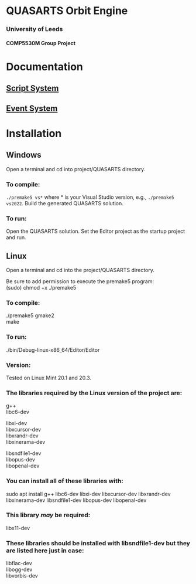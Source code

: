 # QUASARTS Orbit Engine
### University of Leeds
#### COMP5530M Group Project

# Documentation #
## [Script System](./project/QUASARTS/Engine/src/Scripts/README.md) 
## [Event System](./project/QUASARTS/Engine/src/Event/README.md)

# Installation #
## Windows

Open a terminal and cd into project/QUASARTS directory.

### To compile:
`./premake5 vs*`
where * is your Visual Studio version, e.g., `./premake5 vs2022`.
Build the generated QUASARTS solution.

### To run:
Open the QUASARTS solution.
Set the Editor project as the startup project and run.

## Linux

Open a terminal and cd into the project/QUASARTS directory.

Be sure to add permission to execute the premake5 program:\
(sudo) chmod +x ./premake5

### To compile:
./premake5 gmake2\
make

### To run:
./bin/Debug-linux-x86_64/Editor/Editor

### Version:

Tested on Linux Mint 20.1 and 20.3.

### The libraries required by the Linux version of the project are:

g++\
libc6-dev

libxi-dev\
libxcursor-dev\
libxrandr-dev\
libxinerama-dev

libsndfile1-dev\
libopus-dev\
libopenal-dev

### You can install all of these libraries with:

sudo apt install g++ libc6-dev libxi-dev libxcursor-dev libxrandr-dev libxinerama-dev libsndfile1-dev libopus-dev libopenal-dev

### This library *may* be required:

libx11-dev

### These libraries should be installed with libsndfile1-dev but they are listed here just in case:

libflac-dev\
libogg-dev\
libvorbis-dev
